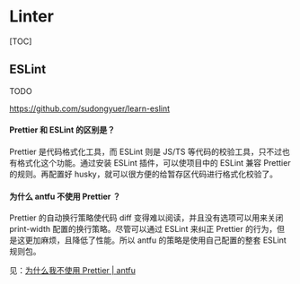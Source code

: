 # Linter

[TOC]

## ESLint

TODO

https://github.com/sudongyuer/learn-eslint

#### Prettier 和 ESLint 的区别是？

Prettier 是代码格式化工具，而 ESLint 则是 JS/TS 等代码的校验工具，只不过也有格式化这个功能。通过安装 ESLint 插件，可以使项目中的 ESLint 兼容 Prettier 的规则。再配置好 husky，就可以很方便的给暂存区代码进行格式化校验了。

#### 为什么 antfu 不使用 Prettier ？

Prettier 的自动换行策略使代码 diff 变得难以阅读，并且没有选项可以用来关闭 print-width 配置的换行策略。尽管可以通过 ESLint 来纠正 Prettier 的行为，但是这更加麻烦，且降低了性能。所以 antfu 的策略是使用自己配置的整套 ESLint 规则包。

见：[为什么我不使用 Prettier | antfu](https://antfu.me/posts/why-not-prettier-zh)
